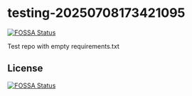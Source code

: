# testing-20250708173421095
[![FOSSA Status](https://app.fossa.com/api/projects/git%2Bgithub.com%2Fkirogum%2Ftesting-20250708173421095.svg?type=shield)](https://app.fossa.com/projects/git%2Bgithub.com%2Fkirogum%2Ftesting-20250708173421095?ref=badge_shield)

Test repo with empty requirements.txt


## License
[![FOSSA Status](https://app.fossa.com/api/projects/git%2Bgithub.com%2Fkirogum%2Ftesting-20250708173421095.svg?type=large)](https://app.fossa.com/projects/git%2Bgithub.com%2Fkirogum%2Ftesting-20250708173421095?ref=badge_large)
